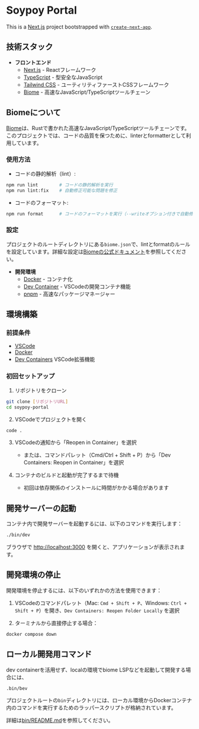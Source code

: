 # Soypoy Portal

This is a [Next.js](https://nextjs.org) project bootstrapped with [`create-next-app`](https://nextjs.org/docs/app/api-reference/cli/create-next-app).

## 技術スタック

- **フロントエンド**
  - [Next.js](https://nextjs.org) - Reactフレームワーク
  - [TypeScript](https://www.typescriptlang.org/) - 型安全なJavaScript
  - [Tailwind CSS](https://tailwindcss.com/) - ユーティリティファーストCSSフレームワーク
  - [Biome](https://biomejs.dev/) - 高速なJavaScript/TypeScriptツールチェーン

## Biomeについて

[Biome](https://biomejs.dev/)は、Rustで書かれた高速なJavaScript/TypeScriptツールチェーンです。このプロジェクトでは、コードの品質を保つために、linterとformatterとして利用しています。

### 使用方法

- コードの静的解析（lint）:
```bash
npm run lint        # コードの静的解析を実行
npm run lint:fix    # 自動修正可能な問題を修正
```

- コードのフォーマット:
```bash
npm run format      # コードのフォーマットを実行（--writeオプション付きで自動修正）
```

### 設定

プロジェクトのルートディレクトリにある`biome.json`で、lintとformatのルールを設定しています。詳細な設定は[Biomeの公式ドキュメント](https://biomejs.dev/linter/rules/)を参照してください。

- **開発環境**
  - [Docker](https://www.docker.com/) - コンテナ化
  - [Dev Container](https://code.visualstudio.com/docs/devcontainers/containers) - VSCodeの開発コンテナ機能
  - [pnpm](https://pnpm.io/) - 高速なパッケージマネージャー

## 環境構築

### 前提条件

- [VSCode](https://code.visualstudio.com/)
- [Docker](https://www.docker.com/)
- [Dev Containers](https://marketplace.visualstudio.com/items?itemName=ms-vscode-remote.remote-containers) VSCode拡張機能

### 初回セットアップ

1. リポジトリをクローン
```bash
git clone [リポジトリURL]
cd soypoy-portal
```

2. VSCodeでプロジェクトを開く
```bash
code .
```

3. VSCodeの通知から「Reopen in Container」を選択
   - または、コマンドパレット（Cmd/Ctrl + Shift + P）から「Dev Containers: Reopen in Container」を選択

4. コンテナのビルドと起動が完了するまで待機
   - 初回は依存関係のインストールに時間がかかる場合があります

## 開発サーバーの起動

コンテナ内で開発サーバーを起動するには、以下のコマンドを実行します：

```bash
./bin/dev
```

ブラウザで [http://localhost:3000](http://localhost:3000) を開くと、アプリケーションが表示されます。

## 開発環境の停止

開発環境を停止するには、以下のいずれかの方法を使用できます：

1. VSCodeのコマンドパレット（Mac: `Cmd + Shift + P`、Windows: `Ctrl + Shift + P`）を開き、`Dev Containers: Reopen Folder Locally` を選択

2. ターミナルから直接停止する場合：
```bash
docker compose down
```

## ローカル開発用コマンド
dev containerを活用せず、localの環境でbiome LSPなどを起動して開発する場合には、
```
.bin/bev
```

プロジェクトルートの`bin`ディレクトリには、ローカル環境からDockerコンテナ内のコマンドを実行するためのラッパースクリプトが格納されています。

詳細は[bin/README.md](bin/README.md)を参照してください。
